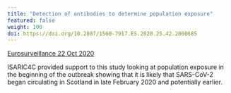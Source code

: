 ```yaml
---
title: "Detection of antibodies to determine population exposure"
featured: false
weight: 100
doi: https://doi.org/10.2807/1560-7917.ES.2020.25.42.2000685
---
```


[Eurosurveillance 22 Oct 2020]({{page.doi}})

ISARIC4C provided support to this study looking at population exposure
in the beginning of the outbreak showing that it is likely that
SARS-CoV-2 began circulating in Scotland in late February 2020 and
potentially earlier.
